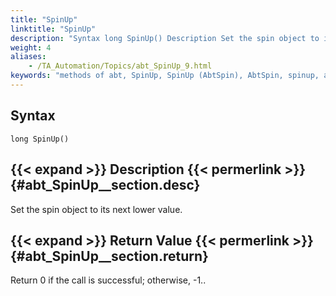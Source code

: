 ```yaml
--- 
title: "SpinUp"
linktitle: "SpinUp"
description: "Syntax long SpinUp() Description Set the spin object to its next lower value. Return Value Return 0 if the call is successful; otherwise, -1 . ."
weight: 4
aliases: 
    - /TA_Automation/Topics/abt_SpinUp_9.html
keywords: "methods of abt, SpinUp, SpinUp (AbtSpin), AbtSpin, spinup, abtspin spinup, spin up, set spin button to next lower value"
---
```


## Syntax

`long SpinUp()`

## {{< expand >}} Description {{< permerlink >}} {#abt_SpinUp__section.desc} 

Set the spin object to its next lower value.

## {{< expand >}} Return Value {{< permerlink >}} {#abt_SpinUp__section.return} 

Return 0 if the call is successful; otherwise, -1..



